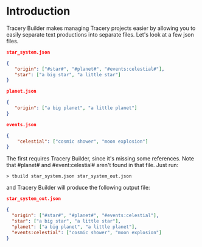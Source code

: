 # Introduction

Tracery Builder makes managing Tracery projects easier by allowing you to easily separate text productions into separate files.
Let's look at a few json files.
   

  
```json
star_system.json

{
   "origin": ["#star#", "#planet#", "#events:celestial#"],
   "star": ["a big star", "a little star"]
}

planet.json

{
   "origin": ["a big planet", "a little planet"]
}

events.json

{
    "celestial": ["cosmic shower", "moon explosion"]
}
```

The first requires Tracery Builder, since it's missing some references. Note that #planet# and #event:celestial# aren't found in that file. Just run:

    > tbuild star_system.json star_system_out.json
    
and Tracery Builder will produce the following output file:

```json   
star_system_out.json

{
  "origin": ["#star#", "#planet#", "#events:celestial"],
  "star": ["a big star", "a little star"],
  "planet": ["a big planet", "a little planet"],
  "events:celestial": ["cosmic shower", "moon explosion"]
}
```

